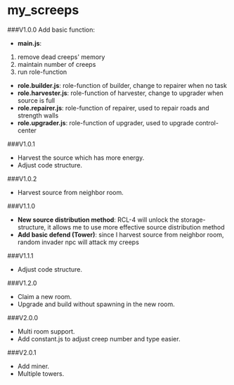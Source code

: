 # my_screeps
###V1.0.0
Add basic function:
* **main.js**:
 1. remove dead creeps' memory
 2. maintain number of creeps
 3. run role-function
* **role.builder.js**: role-function of builder, change to repairer when no task
* **role.harvester.js**: role-function of harvester, change to upgrader when source is full
* **role.repairer.js**: role-function of repairer, used to repair roads and strength walls
* **role.upgrader.js**: role-function of upgrader, used to upgrade control-center

###V1.0.1
* Harvest the source which has more energy.
* Adjust code structure.

###V1.0.2
* Harvest source from neighbor room.

###V1.1.0
* **New source distribution method**: RCL-4 will unlock the storage-structure, it allows me to use more effective source distribution method
* **Add basic defend (Tower)**: since I harvest source from neighbor room, random invader npc will attack my creeps

###V1.1.1
* Adjust code structure.

###V1.2.0
* Claim a new room.
* Upgrade and build without spawning in the new room.

###V2.0.0
* Multi room support.
* Add constant.js to adjust creep number and type easier.

###V2.0.1
* Add miner.
* Multiple towers.